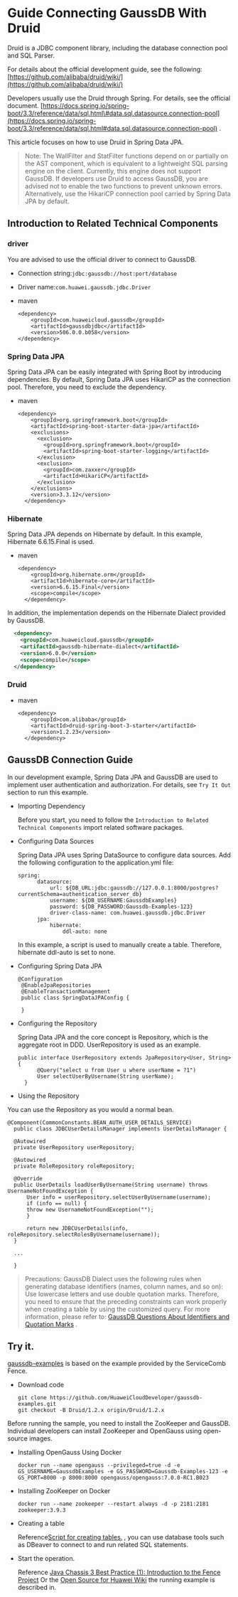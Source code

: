 # Guide Connecting GaussDB With Druid

Druid is a JDBC component library, including the database connection pool and SQL Parser.

For details about the official development guide, see the following: [https://github.com/alibaba/druid/wiki/](https://github.com/alibaba/druid/wiki/)

Developers usually use the Druid through Spring. For details, see the official document. [https://docs.spring.io/spring-boot/3.3/reference/data/sql.html\#data.sql.datasource.connection-pool](https://docs.spring.io/spring-boot/3.3/reference/data/sql.html#data.sql.datasource.connection-pool)	.

This article focuses on how to use Druid in Spring Data JPA.

> Note: The WallFilter and StatFilter functions depend on or partially on the AST component, which is equivalent to a lightweight SQL parsing engine on the client. Currently, this engine does not support GaussDB. If developers use Druid to access GaussDB, you are advised not to enable the two functions to prevent unknown errors. Alternatively, use the HikariCP connection pool carried by Spring Data JPA by default.

## Introduction to Related Technical Components

### driver

You are advised to use the official driver to connect to GaussDB.

 *  Connection string:`jdbc:gaussdb://host:port/database`
 *  Driver name:`com.huawei.gaussdb.jdbc.Driver`
 *  maven
    
    ```
    <dependency>
        <groupId>com.huaweicloud.gaussdb</groupId>
        <artifactId>gaussdbjdbc</artifactId>
        <version>506.0.0.b058</version>
    </dependency>
    ```

### Spring Data JPA

Spring Data JPA can be easily integrated with Spring Boot by introducing dependencies. By default, Spring Data JPA uses HikariCP as the connection pool. Therefore, you need to exclude the dependency.

 *  maven
    
    ```
    <dependency>
        <groupId>org.springframework.boot</groupId>
        <artifactId>spring-boot-starter-data-jpa</artifactId>
        <exclusions>
          <exclusion>
            <groupId>org.springframework.boot</groupId>
            <artifactId>spring-boot-starter-logging</artifactId>
          </exclusion>
          <exclusion>
            <groupId>com.zaxxer</groupId>
            <artifactId>HikariCP</artifactId>
          </exclusion>
        </exclusions>
        <version>3.3.12</version>
      </dependency>
    ```

### Hibernate

Spring Data JPA depends on Hibernate by default. In this example, Hibernate 6.6.15.Final is used.

 *  maven
    
    ```
    <dependency>
        <groupId>org.hibernate.orm</groupId>
        <artifactId>hibernate-core</artifactId>
        <version>6.6.15.Final</version>
        <scope>compile</scope>
      </dependency>
    ```

In addition, the implementation depends on the Hibernate Dialect provided by GaussDB.

```xml
  <dependency>
    <groupId>com.huaweicloud.gaussdb</groupId>
    <artifactId>gaussdb-hibernate-dialect</artifactId>
    <version>6.0.0</version>
    <scope>compile</scope>
  </dependency>
```

### Druid

 *  maven
    
    ```
    <dependency>
        <groupId>com.alibaba</groupId>
        <artifactId>druid-spring-boot-3-starter</artifactId>
        <version>1.2.23</version>
      </dependency>
    ```

## GaussDB Connection Guide

In our development example, Spring Data JPA and GaussDB are used to implement user authentication and authorization. For details, see `Try It Out` section to run this example.

 *  Importing Dependency
    
    Before you start, you need to follow the `Introduction to Related Technical Components` import related software packages.

 *  Configuring Data Sources
    
    Spring Data JPA uses Spring DataSource to configure data sources. Add the following configuration to the application.yml file:
    
    ```
    spring:
          datasource:
              url: ${DB_URL:jdbc:gaussdb://127.0.0.1:8000/postgres?currentSchema=authentication_server_db}
              username: ${DB_USERNAME:GaussdbExamples}
              password: ${DB_PASSWORD:Gaussdb-Examples-123}
              driver-class-name: com.huawei.gaussdb.jdbc.Driver
          jpa:
              hibernate:
                  ddl-auto: none
    ```
    
    In this example, a script is used to manually create a table. Therefore, hibernate ddl-auto is set to none.

 *  Configuring Spring Data JPA
    
    ```
    @Configuration
     @EnableJpaRepositories
     @EnableTransactionManagement
     public class SpringDataJPAConfig {
    
     }
    ```

 *  Configuring the Repository
    
    Spring Data JPA and the core concept is Repository, which is the aggregate root in DDD. UserRepository is used as an example.
    
    ```
    public interface UserRepository extends JpaRepository<User, String> {
          @Query("select u from User u where userName = ?1")
          User selectUserByUsername(String userName);
      }
    ```
 *  Using the Repository

You can use the Repository as you would a normal bean.

```
@Component(CommonConstants.BEAN_AUTH_USER_DETAILS_SERVICE)
  public class JDBCUserDetailsManager implements UserDetailsManager {

  @Autowired
  private UserRepository userRepository;

  @Autowired
  private RoleRepository roleRepository;

  @Override
  public UserDetails loadUserByUsername(String username) throws UsernameNotFoundException {
      User info = userRepository.selectUserByUsername(username);
      if (info == null) {
      throw new UsernameNotFoundException("");
      }

      return new JDBCUserDetails(info, roleRepository.selectRolesByUsername(username));
  }

  ...

  }
```

> Precautions: GaussDB Dialect uses the following rules when generating database identifiers (names, column names, and so on): Use lowercase letters and use double quotation marks. Therefore, you need to ensure that the preceding constraints can work properly when creating a table by using the customized query. For more information, please refer to: [GaussDB Questions About Identifiers and Quotation Marks](https://bbs.huaweicloud.com/forum/thread-0254182512348607062-1-1.html)	.

## Try it. ##

[gaussdb-examples](https://github.com/HuaweiCloudDeveloper/gaussdb-examples)	is based on the example provided by the ServiceComb Fence.

 *  Download code
    
    ```
    git clone https://github.com/HuaweiCloudDeveloper/gaussdb-examples.git
    git checkout -B Druid/1.2.x origin/Druid/1.2.x
    ```

Before running the sample, you need to install the ZooKeeper and GaussDB. Individual developers can install ZooKeeper and OpenGauss using open-source images.

 *  Installing OpenGauss Using Docker
    
    ```
    docker run --name opengauss --privileged=true -d -e GS_USERNAME=GaussdbExamples -e GS_PASSWORD=Gaussdb-Examples-123 -e GS_PORT=8000 -p 8000:8000 opengauss/opengauss:7.0.0-RC1.B023
    ```

 *  Installing ZooKeeper on Docker
    
    ```
    docker run --name zookeeper --restart always -d -p 2181:2181 zookeeper:3.9.3
    ```

 *  Creating a table
    
    Reference[Script for creating tables.](https://github.com/HuaweiCloudDeveloper/gaussdb-examples/tree/Druid/1.2.x/authentication-server/src/main/resources/sql/user.sql)	, you can use database tools such as DBeaver to connect to and run related SQL statements.
 *  Start the operation.
    
    Reference [Java Chassis 3 Best Practice (1): Introduction to the Fence Project](https://bbs.huaweicloud.com/blogs/433423)	Or the [Open Source for Huawei Wiki](https://gitcode.com/HuaweiCloudDeveloper/OpenSourceForHuaweiWiki)	the running example is described in.

